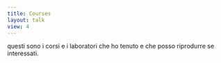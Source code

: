 ```yaml
---
title: Courses
layout: talk
view: 4
---
```


questi sono i corsi e i laboratori che ho tenuto e che posso riprodurre se interessati.
